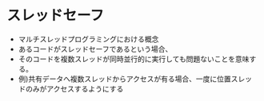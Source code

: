 # スレッドセーフ
* マルチスレッドプログラミングにおける概念
* あるコードがスレッドセーフであるという場合、
* そのコードを複数スレッドが同時並行的に実行しても問題ないことを意味する。
* 例)共有データへ複数スレッドからアクセスが有る場合、一度に位置スレッドのみがアクセスするようにする
